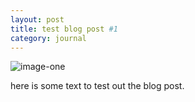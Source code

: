 ```yaml
---
layout: post
title: test blog post #1
category: journal
---
```


![image-one](http://placehold.it/1200x600)

here is some text to test out the blog post.